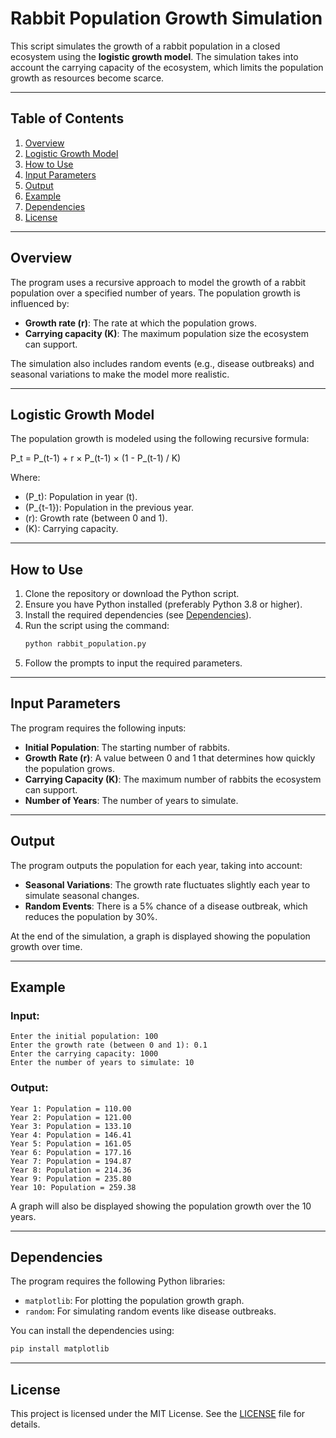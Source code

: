 # Rabbit Population Growth Simulation

This script simulates the growth of a rabbit population in a closed ecosystem using the **logistic growth model**. The simulation takes into account the carrying capacity of the ecosystem, which limits the population growth as resources become scarce.

---

## Table of Contents
1. [Overview](#overview)
2. [Logistic Growth Model](#logistic-growth-model)
3. [How to Use](#how-to-use)
4. [Input Parameters](#input-parameters)
5. [Output](#output)
6. [Example](#example)
7. [Dependencies](#dependencies)
8. [License](#license)

---

## Overview
The program uses a recursive approach to model the growth of a rabbit population over a specified number of years. The population growth is influenced by:
- **Growth rate (r)**: The rate at which the population grows.
- **Carrying capacity (K)**: The maximum population size the ecosystem can support.

The simulation also includes random events (e.g., disease outbreaks) and seasonal variations to make the model more realistic.

---

## Logistic Growth Model
The population growth is modeled using the following recursive formula:

P_t = P_(t-1) + r × P_(t-1) × (1 - P_(t-1) / K)


Where:
- \(P_t\): Population in year \(t\).
- \(P_{t-1}\): Population in the previous year.
- \(r\): Growth rate (between 0 and 1).
- \(K\): Carrying capacity.

---

## How to Use
1. Clone the repository or download the Python script.
2. Ensure you have Python installed (preferably Python 3.8 or higher).
3. Install the required dependencies (see [Dependencies](#dependencies)).
4. Run the script using the command:
   ```bash
   python rabbit_population.py
   ```
5. Follow the prompts to input the required parameters.

---

## Input Parameters
The program requires the following inputs:
- **Initial Population**: The starting number of rabbits.
- **Growth Rate (r)**: A value between 0 and 1 that determines how quickly the population grows.
- **Carrying Capacity (K)**: The maximum number of rabbits the ecosystem can support.
- **Number of Years**: The number of years to simulate.

---

## Output
The program outputs the population for each year, taking into account:
- **Seasonal Variations**: The growth rate fluctuates slightly each year to simulate seasonal changes.
- **Random Events**: There is a 5% chance of a disease outbreak, which reduces the population by 30%.

At the end of the simulation, a graph is displayed showing the population growth over time.

---

## Example
### Input:
```
Enter the initial population: 100
Enter the growth rate (between 0 and 1): 0.1
Enter the carrying capacity: 1000
Enter the number of years to simulate: 10
```

### Output:
```
Year 1: Population = 110.00
Year 2: Population = 121.00
Year 3: Population = 133.10
Year 4: Population = 146.41
Year 5: Population = 161.05
Year 6: Population = 177.16
Year 7: Population = 194.87
Year 8: Population = 214.36
Year 9: Population = 235.80
Year 10: Population = 259.38
```

A graph will also be displayed showing the population growth over the 10 years.

---

## Dependencies
The program requires the following Python libraries:
- `matplotlib`: For plotting the population growth graph.
- `random`: For simulating random events like disease outbreaks.

You can install the dependencies using:
```bash
pip install matplotlib
```

---

## License
This project is licensed under the MIT License. See the [LICENSE](LICENSE) file for details.